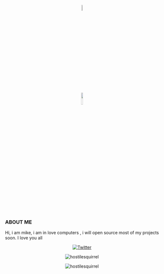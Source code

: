 <p align="center"><img width=7% src="https://www.pngkit.com/png/full/436-4363354_this-is-a-picture-of-an-astronaut-with.png"></p>
<p align="center"><img width=10% src="https://komarev.com/ghpvc/?username=hostilesquirrel"></p>

### ABOUT ME
  Hi, i am mike, i am in love computers , i will open source most of my
  projects soon. I love you all
  <p align=center><a href="https://twitter.com/michelangeloTM"><img src="https://img.shields.io/badge/Twitter--_.svg?style=social&logo=twitter" alt="Twitter"></a></p>


<p align="center" ><img align="center" src="https://github-readme-stats.vercel.app/api?username=hostilesquirrel&show_icons=true" alt="hostilesquirrel" /></p>
<p align="center" ><img align="center" src="https://github-readme-stats.vercel.app/api/top-langs/?username=hostilesquirrel&layout=compact&hide=html" alt="hostilesquirrel" /></p>





